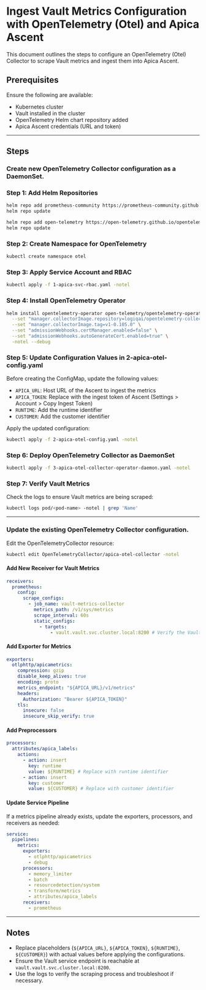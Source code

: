 # Ingest Vault Metrics Configuration with OpenTelemetry (Otel) and Apica Ascent

This document outlines the steps to configure an OpenTelemetry (Otel) Collector to scrape Vault metrics and ingest them into Apica Ascent.

## Prerequisites

Ensure the following are available:
- Kubernetes cluster
- Vault installed in the cluster
- OpenTelemetry Helm chart repository added
- Apica Ascent credentials (URL and token)

---

## Steps

### Create new OpenTelemetry Collector configuration as a DaemonSet.


### Step 1: Add Helm Repositories

```bash
helm repo add prometheus-community https://prometheus-community.github.io/helm-charts
helm repo update

helm repo add open-telemetry https://open-telemetry.github.io/opentelemetry-helm-charts
helm repo update
```

### Step 2: Create Namespace for OpenTelemetry

```bash
kubectl create namespace otel
```

### Step 3: Apply Service Account and RBAC

```bash
kubectl apply -f 1-apica-svc-rbac.yaml -notel
```

### Step 4: Install OpenTelemetry Operator

```bash
helm install opentelemetry-operator open-telemetry/opentelemetry-operator \
  --set "manager.collectorImage.repository=logiqai/opentelemetry-collector-k8s" \
  --set "manager.collectorImage.tag=v1-0.105.0" \
  --set "admissionWebhooks.certManager.enabled=false" \
  --set "admissionWebhooks.autoGenerateCert.enabled=true" \
  -notel --debug
```

### Step 5: Update Configuration Values in 2-apica-otel-config.yaml

Before creating the ConfigMap, update the following values:
- `APICA_URL`: Host URL of the Ascent to ingest the metrics
- `APICA_TOKEN`: Replace with the ingest token of Ascent (Settings > Account > Copy Ingest Token)
- `RUNTIME`: Add the runtime identifier
- `CUSTOMER`: Add the customer identifier

Apply the updated configuration:

```bash
kubectl apply -f 2-apica-otel-config.yaml -notel
```

### Step 6: Deploy OpenTelemetry Collector as DaemonSet

```bash
kubectl apply -f 3-apica-otel-collector-operator-daemon.yaml -notel
```

### Step 7: Verify Vault Metrics

Check the logs to ensure Vault metrics are being scraped:

```bash
kubectl logs pod/<pod-name> -notel | grep 'Name'
```

---

### Update the existing OpenTelemetry Collector configuration.

Edit the OpenTelemetryCollector resource:

```bash
kubectl edit OpenTelemetryCollector/apica-otel-collector -notel
```

#### Add New Receiver for Vault Metrics

```yaml
receivers:
  prometheus:
    config:
      scrape_configs:
        - job_name: vault-metrics-collector
          metrics_path: /v1/sys/metrics
          scrape_interval: 60s
          static_configs:
            - targets:
                - vault.vault.svc.cluster.local:8200 # Verify the Vault service endpoint
```

#### Add Exporter for Metrics

```yaml
exporters:
  otlphttp/apicametrics:
    compression: gzip
    disable_keep_alives: true
    encoding: proto
    metrics_endpoint: "${APICA_URL}/v1/metrics"
    headers:
      Authorization: "Bearer ${APICA_TOKEN}"
    tls:
      insecure: false
      insecure_skip_verify: true
```

#### Add Preprocessors

```yaml
processors:
  attributes/apica_labels:
    actions:
      - action: insert
        key: runtime
        value: ${RUNTIME} # Replace with runtime identifier
      - action: insert
        key: customer
        value: ${CUSTOMER} # Replace with customer identifier
```

#### Update Service Pipeline

If a metrics pipeline already exists, update the exporters, processors, and receivers as needed:

```yaml
service:
  pipelines:
    metrics:
      exporters:
        - otlphttp/apicametrics
        - debug
      processors:
        - memory_limiter
        - batch
        - resourcedetection/system
        - transform/metrics
        - attributes/apica_labels
      receivers:
        - prometheus
```

---

## Notes

- Replace placeholders (`${APICA_URL}`, `${APICA_TOKEN}`, `${RUNTIME}`, `${CUSTOMER}`) with actual values before applying the configurations.
- Ensure the Vault service endpoint is reachable at `vault.vault.svc.cluster.local:8200`.
- Use the logs to verify the scraping process and troubleshoot if necessary.
